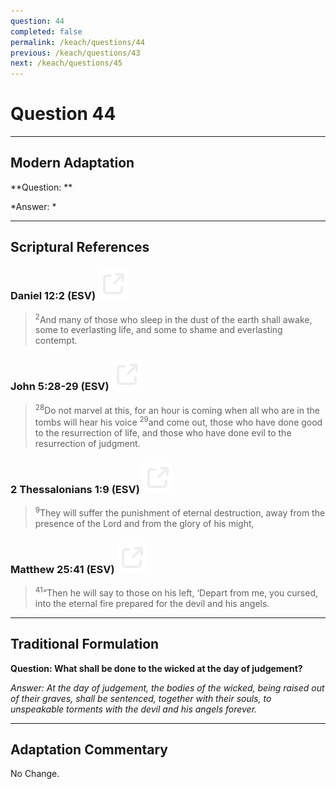 ```yaml
---
question: 44
completed: false
permalink: /keach/questions/44
previous: /keach/questions/43
next: /keach/questions/45
---
```

# Question 44

---
## Modern Adaptation
**Question: **

*Answer: *

---
## Scriptural References
### Daniel 12:2 (ESV) <a href="https://biblegateway.com/passage/?search=Daniel+12%3A2&version=ESV"><img src="/assets/svg/link.svg"/></a>
> <sup>2</sup>And many of those who sleep in the dust of the earth shall awake, some to everlasting life, and some to shame and everlasting contempt.

### John 5:28-29 (ESV) <a href="https://biblegateway.com/passage/?search=John+5%3A28-29&version=ESV"><img src="/assets/svg/link.svg"/></a>
> <sup>28</sup>Do not marvel at this, for an hour is coming when all who are in the tombs will hear his voice
> <sup>29</sup>and come out, those who have done good to the resurrection of life, and those who have done evil to the resurrection of judgment.

### 2 Thessalonians 1:9 (ESV) <a href="https://biblegateway.com/passage/?search=2+Thessalonians+1%3A9&version=ESV"><img src="/assets/svg/link.svg"/></a>
> <sup>9</sup>They will suffer the punishment of eternal destruction, away from the presence of the Lord and from the glory of his might,

### Matthew 25:41 (ESV) <a href="https://biblegateway.com/passage/?search=Matthew+25%3A41&version=ESV"><img src="/assets/svg/link.svg"/></a>
> <sup>41</sup>“Then he will say to those on his left, ‘Depart from me, you cursed, into the eternal fire prepared for the devil and his angels.


---
## Traditional Formulation
**Question: What shall be done to the wicked at the day of judgement?**

*Answer: At the day of judgement, the bodies of the wicked, being raised out of their graves, shall be sentenced, together with their souls, to unspeakable torments with the devil and his angels forever.*

---
## Adaptation Commentary
No Change.